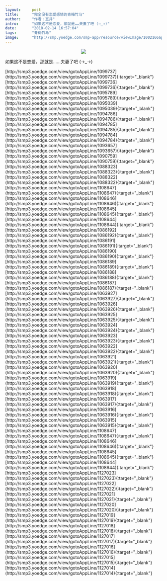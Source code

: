 ```yaml
---
layout:     post
title:      "完全没有恋爱感情的青梅竹马"
author:     "作者：亘井"
intro:      "如果这不是恋爱，那就是……夫妻了吧 (→_→)"
date:       "2018-02-14 16:57:04"
tags:       "青梅竹马"
image:      "http://smp.yoedge.com/smp-app/resource/viewImage/1002166appline.png"
---
```

<div style="text-align: center">
<p><img src="http://smp.yoedge.com/smp-app/resource/viewImage/1002166appline.png"/></p>
</div>
<p class="post-meta">
<span>如果这不是恋爱，那就是……夫妻了吧 (→_→)</span>
</p>
[http://smp3.yoedge.com/view/gotoAppLine/1099737](http://smp3.yoedge.com/view/gotoAppLine/1099737){:target="_blank"}
[http://smp3.yoedge.com/view/gotoAppLine/1099736](http://smp3.yoedge.com/view/gotoAppLine/1099736){:target="_blank"}
[http://smp3.yoedge.com/view/gotoAppLine/1095789](http://smp3.yoedge.com/view/gotoAppLine/1095789){:target="_blank"}
[http://smp3.yoedge.com/view/gotoAppLine/1095039](http://smp3.yoedge.com/view/gotoAppLine/1095039){:target="_blank"}
[http://smp3.yoedge.com/view/gotoAppLine/1094786](http://smp3.yoedge.com/view/gotoAppLine/1094786){:target="_blank"}
[http://smp3.yoedge.com/view/gotoAppLine/1094785](http://smp3.yoedge.com/view/gotoAppLine/1094785){:target="_blank"}
[http://smp3.yoedge.com/view/gotoAppLine/1094784](http://smp3.yoedge.com/view/gotoAppLine/1094784){:target="_blank"}
[http://smp3.yoedge.com/view/gotoAppLine/1093657](http://smp3.yoedge.com/view/gotoAppLine/1093657){:target="_blank"}
[http://smp3.yoedge.com/view/gotoAppLine/1090759](http://smp3.yoedge.com/view/gotoAppLine/1090759){:target="_blank"}
[http://smp3.yoedge.com/view/gotoAppLine/1088323](http://smp3.yoedge.com/view/gotoAppLine/1088323){:target="_blank"}
[http://smp3.yoedge.com/view/gotoAppLine/1088322](http://smp3.yoedge.com/view/gotoAppLine/1088322){:target="_blank"}
[http://smp3.yoedge.com/view/gotoAppLine/1108647](http://smp3.yoedge.com/view/gotoAppLine/1108647){:target="_blank"}
[http://smp3.yoedge.com/view/gotoAppLine/1108646](http://smp3.yoedge.com/view/gotoAppLine/1108646){:target="_blank"}
[http://smp3.yoedge.com/view/gotoAppLine/1108645](http://smp3.yoedge.com/view/gotoAppLine/1108645){:target="_blank"}
[http://smp3.yoedge.com/view/gotoAppLine/1108644](http://smp3.yoedge.com/view/gotoAppLine/1108644){:target="_blank"}
[http://smp3.yoedge.com/view/gotoAppLine/1086192](http://smp3.yoedge.com/view/gotoAppLine/1086192){:target="_blank"}
[http://smp3.yoedge.com/view/gotoAppLine/1086191](http://smp3.yoedge.com/view/gotoAppLine/1086191){:target="_blank"}
[http://smp3.yoedge.com/view/gotoAppLine/1086190](http://smp3.yoedge.com/view/gotoAppLine/1086190){:target="_blank"}
[http://smp3.yoedge.com/view/gotoAppLine/1086189](http://smp3.yoedge.com/view/gotoAppLine/1086189){:target="_blank"}
[http://smp3.yoedge.com/view/gotoAppLine/1086188](http://smp3.yoedge.com/view/gotoAppLine/1086188){:target="_blank"}
[http://smp3.yoedge.com/view/gotoAppLine/1086187](http://smp3.yoedge.com/view/gotoAppLine/1086187){:target="_blank"}
[http://smp3.yoedge.com/view/gotoAppLine/1063927](http://smp3.yoedge.com/view/gotoAppLine/1063927){:target="_blank"}
[http://smp3.yoedge.com/view/gotoAppLine/1063926](http://smp3.yoedge.com/view/gotoAppLine/1063926){:target="_blank"}
[http://smp3.yoedge.com/view/gotoAppLine/1063925](http://smp3.yoedge.com/view/gotoAppLine/1063925){:target="_blank"}
[http://smp3.yoedge.com/view/gotoAppLine/1063924](http://smp3.yoedge.com/view/gotoAppLine/1063924){:target="_blank"}
[http://smp3.yoedge.com/view/gotoAppLine/1063923](http://smp3.yoedge.com/view/gotoAppLine/1063923){:target="_blank"}
[http://smp3.yoedge.com/view/gotoAppLine/1063922](http://smp3.yoedge.com/view/gotoAppLine/1063922){:target="_blank"}
[http://smp3.yoedge.com/view/gotoAppLine/1063921](http://smp3.yoedge.com/view/gotoAppLine/1063921){:target="_blank"}
[http://smp3.yoedge.com/view/gotoAppLine/1063920](http://smp3.yoedge.com/view/gotoAppLine/1063920){:target="_blank"}
[http://smp3.yoedge.com/view/gotoAppLine/1063919](http://smp3.yoedge.com/view/gotoAppLine/1063919){:target="_blank"}
[http://smp3.yoedge.com/view/gotoAppLine/1063918](http://smp3.yoedge.com/view/gotoAppLine/1063918){:target="_blank"}
[http://smp3.yoedge.com/view/gotoAppLine/1063917](http://smp3.yoedge.com/view/gotoAppLine/1063917){:target="_blank"}
[http://smp3.yoedge.com/view/gotoAppLine/1063916](http://smp3.yoedge.com/view/gotoAppLine/1063916){:target="_blank"}
[http://smp3.yoedge.com/view/gotoAppLine/1063915](http://smp3.yoedge.com/view/gotoAppLine/1063915){:target="_blank"}
[http://smp3.yoedge.com/view/gotoAppLine/1108647](http://smp3.yoedge.com/view/gotoAppLine/1108647){:target="_blank"}
[http://smp3.yoedge.com/view/gotoAppLine/1108646](http://smp3.yoedge.com/view/gotoAppLine/1108646){:target="_blank"}
[http://smp3.yoedge.com/view/gotoAppLine/1108645](http://smp3.yoedge.com/view/gotoAppLine/1108645){:target="_blank"}
[http://smp3.yoedge.com/view/gotoAppLine/1108644](http://smp3.yoedge.com/view/gotoAppLine/1108644){:target="_blank"}
[http://smp3.yoedge.com/view/gotoAppLine/1127023](http://smp3.yoedge.com/view/gotoAppLine/1127023){:target="_blank"}
[http://smp3.yoedge.com/view/gotoAppLine/1127022](http://smp3.yoedge.com/view/gotoAppLine/1127022){:target="_blank"}
[http://smp3.yoedge.com/view/gotoAppLine/1127021](http://smp3.yoedge.com/view/gotoAppLine/1127021){:target="_blank"}
[http://smp3.yoedge.com/view/gotoAppLine/1127020](http://smp3.yoedge.com/view/gotoAppLine/1127020){:target="_blank"}
[http://smp3.yoedge.com/view/gotoAppLine/1127019](http://smp3.yoedge.com/view/gotoAppLine/1127019){:target="_blank"}
[http://smp3.yoedge.com/view/gotoAppLine/1127018](http://smp3.yoedge.com/view/gotoAppLine/1127018){:target="_blank"}
[http://smp3.yoedge.com/view/gotoAppLine/1127017](http://smp3.yoedge.com/view/gotoAppLine/1127017){:target="_blank"}
[http://smp3.yoedge.com/view/gotoAppLine/1127016](http://smp3.yoedge.com/view/gotoAppLine/1127016){:target="_blank"}
[http://smp3.yoedge.com/view/gotoAppLine/1127015](http://smp3.yoedge.com/view/gotoAppLine/1127015){:target="_blank"}
[http://smp3.yoedge.com/view/gotoAppLine/1127014](http://smp3.yoedge.com/view/gotoAppLine/1127014){:target="_blank"}


